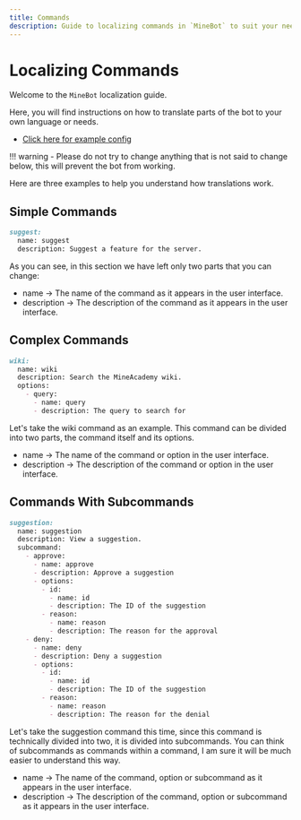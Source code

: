 ```yaml
---
title: Commands
description: Guide to localizing commands in `MineBot` to suit your needs.
---
```


# Localizing Commands

Welcome to the `MineBot` localization guide. 

Here, you will find instructions on how to translate parts of the bot to your own language or needs.

- [Click here for example config](../../examples/localization/commands.md)

!!! warning
    - Please do not try to change anything that is not said to change below, this will prevent the bot from working.

Here are three examples to help you understand how translations work.

## Simple Commands
```markdown
suggest:
  name: suggest
  description: Suggest a feature for the server.
```

As you can see, in this section we have left only two parts that you can change:

- name -> The name of the command as it appears in the user interface.
- description -> The description of the command as it appears in the user interface.

## Complex Commands
```markdown
wiki:
  name: wiki
  description: Search the MineAcademy wiki.
  options:
    - query:
      - name: query
      - description: The query to search for
```

Let's take the wiki command as an example. This command can be divided into two parts, the command itself and its options.

- name -> The name of the command or option in the user interface.
- description -> The description of the command or option in the user interface.

## Commands With Subcommands
```markdown
suggestion:
  name: suggestion
  description: View a suggestion.
  subcommand:
    - approve:
      - name: approve
      - description: Approve a suggestion
      - options:
        - id:
          - name: id
          - description: The ID of the suggestion
        - reason:
          - name: reason
          - description: The reason for the approval
    - deny:
      - name: deny
      - description: Deny a suggestion
      - options:
        - id:
          - name: id
          - description: The ID of the suggestion
        - reason:
          - name: reason
          - description: The reason for the denial
```

Let's take the suggestion command this time, since this command is technically divided into two, it is divided into subcommands.
You can think of subcommands as commands within a command, I am sure it will be much easier to understand this way.

- name -> The name of the command, option or subcommand as it appears in the user interface.
- description -> The description of the command, option or subcommand as it appears in the user interface.